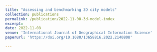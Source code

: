```yaml
---
title: "Assessing and benchmarking 3D city models"
collection: publications
permalink: /publication/2022-11-08-3d-model-index
excerpt: 
date: 2022-11-08
venue: 'International Journal of Geographical Information Science'
paperurl: 'https://doi.org/10.1080/13658816.2022.2140808'

---
```

